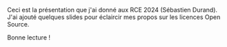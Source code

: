 Ceci est la présentation que j'ai donné aux RCE 2024 (Sébastien Durand).
J'ai ajouté quelques slides pour éclaircir mes propos sur les licences Open Source.

Bonne lecture !
